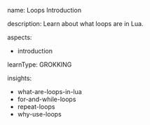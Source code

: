 name: Loops Introduction

description: Learn about what loops are in Lua.

aspects:
  - introduction

learnType: GROKKING

insights:
  - what-are-loops-in-lua
  - for-and-while-loops
  - repeat-loops
  - why-use-loops
